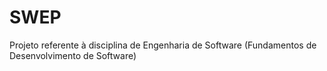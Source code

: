 # SWEP
Projeto referente à disciplina de Engenharia de Software (Fundamentos de Desenvolvimento de Software)
